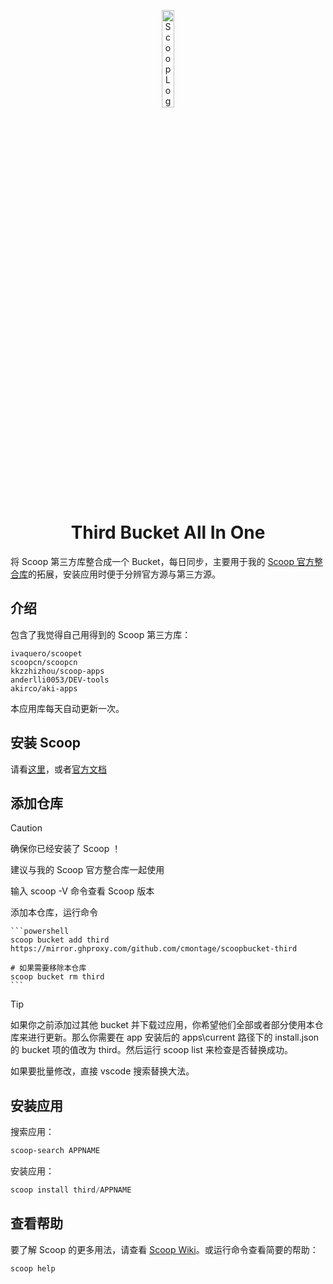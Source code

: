 <p align="center"><img src="https://avatars.githubusercontent.com/u/16618068" alt="Scoop Logo" style="width: 20%; height: 20%"></p>

<h1 align="center">Third Bucket All In One</h1>

将 Scoop 第三方库整合成一个 Bucket，每日同步，主要用于我的 [Scoop 官方整合库](https://github.com/cmontage/scoopbucket)的拓展，安装应用时便于分辨官方源与第三方源。

## 介绍

包含了我觉得自己用得到的 Scoop 第三方库：

    ivaquero/scoopet
    scoopcn/scoopcn
    kkzzhizhou/scoop-apps
    anderlli0053/DEV-tools
    akirco/aki-apps

本应用库每天自动更新一次。

## 安装 Scoop

请看[这里](https://github.com/cmontage/scoopbucket?tab=readme-ov-file#%E5%AE%89%E8%A3%85-scoop)，或者[官方文档](https://github.com/ScoopInstaller/Install#readme)

## 添加仓库

> [!CAUTION]
> 确保你已经安装了 Scoop ！
>
> 建议与我的 Scoop 官方整合库一起使用
>
> 输入 scoop -V 命令查看 Scoop 版本

添加本仓库，运行命令

    ```powershell
    scoop bucket add third https://mirror.ghproxy.com/github.com/cmontage/scoopbucket-third

    # 如果需要移除本仓库
    scoop bucket rm third
    ```

> [!TIP]
>
> 如果你之前添加过其他 bucket 并下载过应用，你希望他们全部或者部分使用本仓库来进行更新。那么你需要在 app 安装后的 apps\current 路径下的 install.json 的 bucket 项的值改为 third。然后运行 scoop list 来检查是否替换成功。
>
> 如果要批量修改，直接 vscode 搜索替换大法。

## 安装应用

搜索应用：

```powershell
scoop-search APPNAME
```

安装应用：

```powershell
scoop install third/APPNAME
```

## 查看帮助

要了解 Scoop 的更多用法，请查看 [Scoop Wiki](https://github.com/ScoopInstaller/Scoop/wiki)。或运行命令查看简要的帮助：

```powershell
scoop help
```
